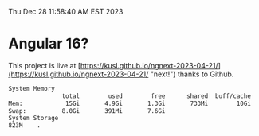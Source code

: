 Thu Dec 28 11:58:40 AM EST 2023

# Angular 16?


This project is live at [https://kusl.github.io/ngnext-2023-04-21/](https://kusl.github.io/ngnext-2023-04-21/ "next!") thanks to Github.

```bash
System Memory
               total        used        free      shared  buff/cache   available
Mem:            15Gi       4.9Gi       1.3Gi       733Mi        10Gi        10Gi
Swap:          8.0Gi       391Mi       7.6Gi
System Storage
823M	.
```
```bash

